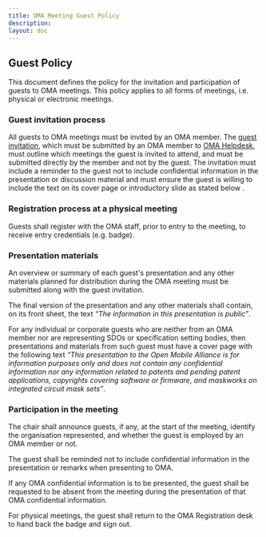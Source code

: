 ```yaml
--- 
title: OMA Meeting Guest Policy
description:
layout: doc
---
```


## Guest Policy  

This document defines the policy for the invitation and participation of guests to OMA meetings.  This policy applies to all forms of meetings, i.e. physical or electronic meetings.

### Guest invitation process

All guests to OMA meetings must be invited by an OMA member. The <a href="http://member.openmobilealliance.org/FTP/Agreements/Guest_Invitation.doc" target="_blank">guest invitation</a>, which must be submitted by an OMA member to <a href="/contact-us" target="_blank">OMA Helpdesk</a>, must outline which meetings the guest is invited to attend, and must be submitted directly by the member and not by the guest.  The invitation must include a reminder to the guest not to include confidential information in the presentation or discussion material and must ensure the guest is willing to include the text on its cover page or introductory slide as stated below .

### Registration process at a physical meeting

Guests shall register with the OMA staff, prior to entry to the meeting, to receive entry credentials (e.g. badge).

### Presentation materials

An overview or summary of each guest's presentation and any other materials planned for distribution during the OMA meeting must be submitted along with the guest invitation.

The final version of the presentation and any other materials shall contain, on its front sheet, the text _“The information in this presentation is public”_.

For any individual or corporate guests who are neither from an OMA member nor are representing SDOs or specification setting bodies, then presentations and materials from such guest must have a cover page with the following text _“This presentation to the Open Mobile Alliance is for information purposes only and does not contain any confidential information nor any information related to patents and pending patent applications, copyrights covering software or firmware, and maskworks on integrated circuit mask sets”_.

### Participation in the meeting

The chair shall announce guests, if any, at the start of the meeting, identify the organisation represented, and whether the guest is employed by an OMA member or not.

The guest shall be reminded not to include confidential information in the presentation or remarks when presenting to OMA.

If any OMA confidential information is to be presented, the guest shall be requested to be absent from the meeting during the presentation of that OMA confidential information.

For physical meetings, the guest shall return to the OMA Registration desk to hand back the badge and sign out.
 